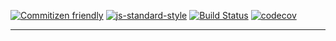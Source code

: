 [![Commitizen friendly](https://img.shields.io/badge/commitizen-friendly-brightgreen.svg)](http://commitizen.github.io/cz-cli/)
[![js-standard-style](https://img.shields.io/badge/code%20style-standard-brightgreen.svg)](https://github.com/feross/standard)
[![Build Status](https://travis-ci.org/thomasthiebaud/react-kit.svg)](https://travis-ci.org/thomasthiebaud/react-kit)
[![codecov](https://codecov.io/gh/thomasthiebaud/react-kit/branch/master/graph/badge.svg)](https://codecov.io/gh/thomasthiebaud/react-kit)

---
